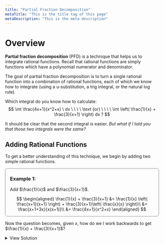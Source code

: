 ```yaml
---
title: "Partial Fraction Decomposition"
metaTitle: "This is the title tag of this page"
metaDescription: "This is the meta description"
---
```


# Overview
**Partial fraction decomposition** (PFD) is a technique that helps us to integrate rational functions. Recall that rational functions are simply functions which have a polynomial numerator and denominator.

The goal of partial fraction decomposition is to turn a single rational function into a combination of rational functions, each of which we know how to integrate (using a u-substitution, a trig integral, or the natural log rule).

Which integral do you know how to calculate: 
$$
\int \frac{4x+1}{x^2+x} \ dx \ \ \ \ \text {or} \ \ \ \ \int \left( \frac{1}{x} + \frac{3}{x+1} \right) dx ?
$$

It should be clear that the second integral is easier. *But what if I told you that those two integrals were the same?*

## Adding Rational Functions
To get a better understanding of this technique, we begin by adding two simple rational functions.


<div class="exampleContainer" style="border: 1px solid gray; border-radius: 8px; padding: 0px 15px">

### Example 1:
Add $\frac{1}{x}$ and $\frac{3}{x+1}$.

$$
\begin{aligned}
  \frac{1}{x} + \frac{3}{x+1} &= \frac{1}{x} \left( \frac{x+1}{x+1} \right) + \frac{3}{x+1}\left( \frac{x}{x} \right)\\
  &= \frac{x+1+3x}{x(x+1)}\\
  &= \frac{4x+1}{x^2+x}
\end{aligned}
$$

</div>

Now the question becomes, given $x$, how do we I work backwards to get $\frac{1}{x} + \frac{3}{x+1}$?

<details class="exampleProblem">
  <summary>View Solution</summary>

  text
</details>


<!-- 
$$
\begin{matrix}
   a & b \\
   c & d
\end{matrix}
$$ -->